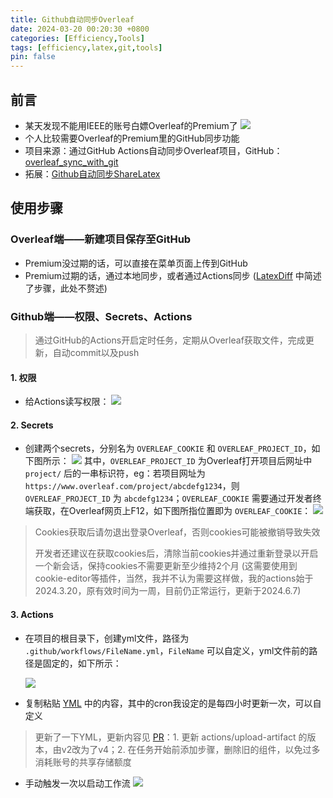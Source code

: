 ```yaml
---
title: Github自动同步Overleaf
date: 2024-03-20 00:20:30 +0800
categories: [Efficiency,Tools]
tags: [efficiency,latex,git,tools]
pin: false
---
```



## 前言

- 某天发现不能用IEEE的账号白嫖Overleaf的Premium了
![](https://cdn.jsdelivr.net/gh/Country-If/Typora-images/img/202403201954277.png)
- 个人比较需要Overleaf的Premium里的GitHub同步功能
- 项目来源：通过GitHub Actions自动同步Overleaf项目，GitHub：[overleaf_sync_with_git](https://github.com/subhamX/overleaf_sync_with_git)
- 拓展：[Github自动同步ShareLatex](/posts/ShareLatexSync)

## 使用步骤
### Overleaf端——新建项目保存至GitHub
- Premium没过期的话，可以直接在菜单页面上传到GitHub
- Premium过期的话，通过本地同步，或者通过Actions同步 ([LatexDiff](/posts/LatexDiff) 中简述了步骤，此处不赘述)

### Github端——权限、Secrets、Actions
> 通过GitHub的Actions开启定时任务，定期从Overleaf获取文件，完成更新，自动commit以及push

#### 1. 权限
- 给Actions读写权限：
![](https://cdn.jsdelivr.net/gh/Country-If/Typora-images/img/202403201943704.png)

#### 2. Secrets
- 创建两个secrets，分别名为 `OVERLEAF_COOKIE` 和 `OVERLEAF_PROJECT_ID`，如下图所示：
![](https://cdn.jsdelivr.net/gh/Country-If/Typora-images/img/202403202116660.png)
其中，`OVERLEAF_PROJECT_ID` 为Overleaf打开项目后网址中 `project/` 后的一串标识符，eg：若项目网址为`https://www.overleaf.com/project/abcdefg1234`，则 `OVERLEAF_PROJECT_ID` 为 `abcdefg1234`；`OVERLEAF_COOKIE` 需要通过开发者终端获取，在Overleaf网页上F12，如下图所指位置即为 `OVERLEAF_COOKIE`：
![](https://cdn.jsdelivr.net/gh/Country-If/Typora-images/img/202403311019136.png)
> Cookies获取后请勿退出登录Overleaf，否则cookies可能被撤销导致失效
>
> 开发者还建议在获取cookies后，清除当前cookies并通过重新登录以开启一个新会话，保持cookies不需要更新至少维持2个月 (这需要使用到cookie-editor等插件，当然，我并不认为需要这样做，我的actions始于2024.3.20，原有效时间为一周，目前仍正常运行，更新于2024.6.7)

#### 3. Actions
- 在项目的根目录下，创建yml文件，路径为 `.github/workflows/FileName.yml`，`FileName` 可以自定义，yml文件前的路径是固定的，如下所示：

  ![](https://cdn.jsdelivr.net/gh/Country-If/Typora-images/img/202403202133340.png)

- 复制粘贴 [YML](https://github.com/Country-If/Country-If/blob/main/public_files/sync_overleaf.yml) 中的内容，其中的cron我设定的是每四小时更新一次，可以自定义
> 更新了一下YML，更新内容见 [PR](https://github.com/subhamX/overleaf_sync_with_git/pull/9)：1. 更新 actions/upload-artifact 的版本，由v2改为了v4；2. 在任务开始前添加步骤，删除旧的组件，以免过多消耗账号的共享存储额度

- 手动触发一次以启动工作流
![](https://cdn.jsdelivr.net/gh/Country-If/Typora-images/img/202403202153114.png)
